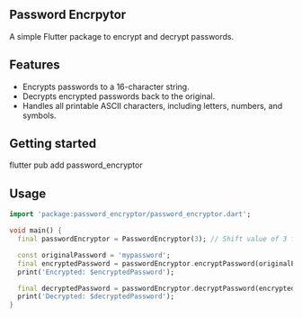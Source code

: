 <!--
This README describes the package. If you publish this package to pub.dev,
this README's contents appear on the landing page for your package.

For information about how to write a good package README, see the guide for
[writing package pages](https://dart.dev/tools/pub/writing-package-pages).

For general information about developing packages, see the Dart guide for
[creating packages](https://dart.dev/guides/libraries/create-packages)
and the Flutter guide for
[developing packages and plugins](https://flutter.dev/to/develop-packages).
-->

## Password Encrpytor

A simple Flutter package to encrypt and decrypt passwords.

## Features

- Encrypts passwords to a 16-character string.
- Decrypts encrypted passwords back to the original.
- Handles all printable ASCII characters, including letters, numbers, and symbols.

## Getting started

flutter pub add password_encryptor

## Usage

```dart
import 'package:password_encryptor/password_encryptor.dart';

void main() {
  final passwordEncryptor = PasswordEncryptor(3); // Shift value of 3 for Caesar cipher

  const originalPassword = 'mypassword';
  final encryptedPassword = passwordEncryptor.encryptPassword(originalPassword);
  print('Encrypted: $encryptedPassword');

  final decryptedPassword = passwordEncryptor.decryptPassword(encryptedPassword);
  print('Decrypted: $decryptedPassword');
}

```